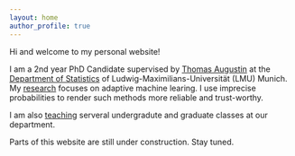 ```yaml
---
layout: home
author_profile: true
---
```


Hi and welcome to my personal website! 

I am a 2nd year PhD Candidate supervised by [Thomas Augustin](https://scholar.google.de/citations?user=3N20m1kAAAAJ&hl=de) at the [Department of Statistics](https://www.statistik.uni-muenchen.de/index.html) of Ludwig-Maximilians-Universität (LMU) Munich. My [research](https://rodemann.github.io/_pages/research/) focuses on adaptive machine learing. I use imprecise probabilities to render such methods more reliable and trust-worthy. 


I am also [teaching](https://rodemann.github.io/_pages/teaching/) serveral undergradute and graduate classes at our department.

Parts of this website are still under construction. Stay tuned.


